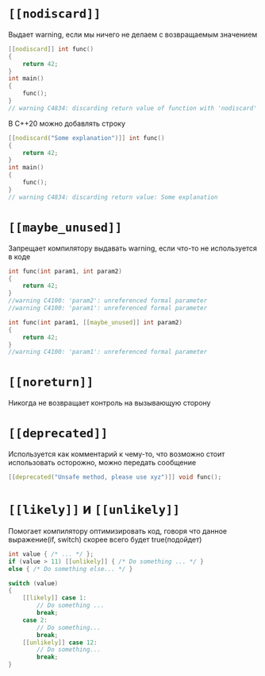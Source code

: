 # `[[nodiscard]]`
Выдает warning, если мы ничего не делаем с возвращаемым значением

```cpp
[[nodiscard]] int func()
{
	return 42;
}
int main()
{
	func();
}
// warning C4834: discarding return value of function with 'nodiscard' attribute
```

В C++20 можно добавлять строку

```cpp
[[nodiscard("Some explanation")]] int func()
{
	return 42;
}
int main()
{
	func();
}
// warning C4834: discarding return value: Some explanation
```

# `[[maybe_unused]]`
Запрещает компилятору выдавать warning, если что-то не используется в коде

```cpp
int func(int param1, int param2)
{
	return 42;
}
//warning C4100: 'param2': unreferenced formal parameter
//warning C4100: 'param1': unreferenced formal parameter

int func(int param1, [[maybe_unused]] int param2)
{
	return 42;
}
//warning C4100: 'param1': unreferenced formal parameter
```

# `[[noreturn]]`
Никогда не возвращает контроль на вызывающую сторону

# `[[deprecated]]`
Используется как комментарий к чему-то, что возможно стоит использовать осторожно, можно передать сообщение

```cpp
[[deprecated("Unsafe method, please use xyz")]] void func();
```

# `[[likely]]` и `[[unlikely]]`
Помогает компилятору оптимизировать код, говоря что данное выражение(if, switch) скорее всего будет true(подойдет)

```cpp
int value { /* ... */ };
if (value > 11) [[unlikely]] { /* Do something ... */ }
else { /* Do something else... */ }

switch (value)
{
	[[likely]] case 1:
		// Do something ...
		break;
	case 2:
		// Do something...
		break;
	[[unlikely]] case 12:
		// Do something...
		break;
}
```
